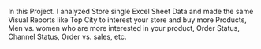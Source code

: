 In this Project. I analyzed Store single Excel Sheet Data and made the same Visual Reports like Top City to interest your store and buy more Products, Men vs. women who are more interested in your product, Order Status, Channel Status, Order vs. sales, etc.
